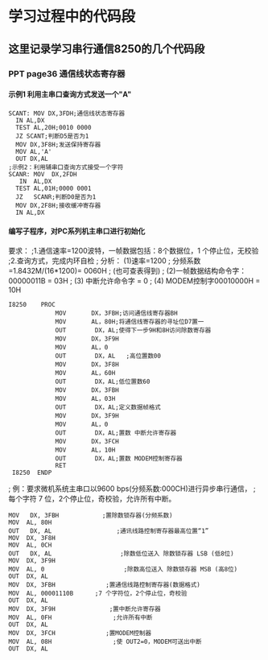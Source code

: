 # 学习过程中的代码段

## 这里记录学习串行通信8250的几个代码段

### PPT page36 通信线状态寄存器

#### 示例1 利用主串口查询方式发送一个"A"

```assembly
SCANT: MOV DX,3FDH;通信线状态寄存器
  IN AL,DX
  TEST AL,20H;0010 0000
  JZ SCANT;判断D5是否为1
  MOV DX,3F8H;发送保持寄存器
  MOV AL,'A'
  OUT DX,AL
;示例2：利用辅串口查询方式接受一个字符
SCANR: MOV  DX,2FDH
   IN  AL,DX
  TEST AL,01H;0000 0001
  JZ   SCANR;判断D0是否为1
  MOV DX,2F8H;接收缓冲寄存器
  IN AL,DX
```

#### 编写子程序，对PC系列机主串口进行初始化

要求：
;1.通信速率=1200波特，一帧数据包括：8个数据位，1 个停止位，无校验
;2.查询方式，完成内环自检
; 分析： (1)速率=1200
           ; 分频系数=1.8432M/(16*1200)= 0060H
               ; (也可查表得到)
         ; (2)一帧数据结构命令字：00000011B = 03H
         ; (3) 中断允许命令字  =  0
         ; (4) MODEM控制字00010000H = 10H

```assembly
I8250    PROC
             MOV       DX，3FBH;访问通信线寄存器BH
             MOV       AL，80H;将通信线寄存器的寻址位D7置一
             OUT        DX，AL;使得下一步9H和8H访问除数寄存器
             MOV       DX，3F9H
             MOV       AL，0
             OUT        DX，AL   ;高位置数00
             MOV       DX，3F8H
             MOV       AL，60H
             OUT        DX，AL;低位置数60
             MOV       DX，3FBH
             MOV       AL，03H
             OUT        DX，AL;定义数据帧格式
             MOV       DX，3F9H
             MOV       AL，0
             OUT        DX，AL;置数 中断允许寄存器
             MOV       DX，3FCH
             MOV       AL，10H
             OUT        DX，AL;置数 MODEM控制寄存器
             RET
 I8250  ENDP
 ```

 ; 例：要求微机系统主串口以9600 bps(分频系数:000CH)进行异步串行通信，
; 每个字符 7 位，2个停止位，奇校验，允许所有中断。

```tasm
MOV   DX, 3FBH            ;置除数锁存器(分频系数)
MOV  AL, 80H
OUT   DX, AL                  ;通讯线路控制寄存器最高位置“1”
MOV  DX, 3F8H
MOV  AL, 0CH
OUT   DX, AL                   ;除数低位送入 除数锁存器 LSB (低8位)
MOV  DX, 3F9H
MOV  AL, 0                      ;除数高位送入 除数锁存器 MSB (高8位)
OUT  DX, AL
MOV  DX, 3FBH              ;置通信线路控制寄存器(数据格式)
MOV  AL, 00001110B      ;7 个字符位，2个停止位，奇校验
OUT  DX, AL
MOV  DX, 3F9H               ;置中断允许寄存器
MOV  AL, 0FH                 ;允许所有中断
OUT  DX, AL
MOV  DX, 3FCH              ;置MODEM控制器
MOV  AL, 08H                 ;使 OUT2=0，MODEM可送出中断
OUT  DX, AL
```
